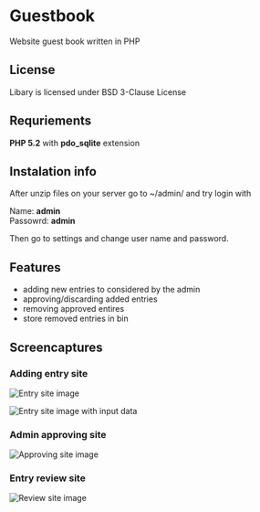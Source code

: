 # Guestbook
Website guest book written in PHP


## License
Libary is licensed under BSD 3-Clause License

## Requriements
**PHP 5.2** with **pdo_sqlite** extension

## Instalation info
After unzip files on your server go to ~/admin/ and try login with 

Name: **admin**  
Passowrd: **admin**

Then go to settings and change user name and password.

## Features
- adding new entries to considered by the admin
- approving/discarding added entries
- removing approved entires
- store removed entries in bin

## Screencaptures

### Adding entry site

![Entry site image](https://trzemecki.github.io/guestbook/image_1.png)

![Entry site image with input data](https://trzemecki.github.io/guestbook/image_2.png)

### Admin approving site

![Approving site image](https://trzemecki.github.io/guestbook/image_3.png)

### Entry review site

![Review site image](https://trzemecki.github.io/guestbook/image_4.png)
